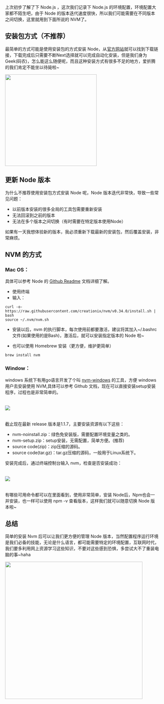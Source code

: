 上次初步了解了下 Node.js ，这次我们记录下 Node.js 的环境配置，环境配置大家都不陌生吧，由于 Node 的版本迭代速度很快，所以我们可能需要在不同版本之间切换，这里就用到下面所说的 NVM了。

## 安装包方式（不推荐）
最简单的方式可能是使用安装包的方式安装 Node，从[官方网站](https://nodejs.org/zh-cn/)就可以找到下载链接，下载完成后只需要不断Next选择就可以完成自动化安装，但是我们身为 Geek(码农)，怎么能这么随便呢，而且这种安装方式有很多不足的地方，爱折腾的我们肯定不能坐以待毙啦~

<img src="https://timgsa.baidu.com/timg?image&quality=80&size=b9999_10000&sec=1552277884507&di=6fb457bae7e1a4faed6246a161fc2a2b&imgtype=0&src=http%3A%2F%2Fwww.chinairn.com%2FUserFiles%2Fimage%2F20180416%2F20180416151427_5244.jpg" style="width: 300px;">

## 更新 Node 版本
为什么不推荐使用安装包方式安装 Node 呢，Node 版本迭代非常快，导致一些常见问题：
* 以前版本安装的很多全局的工具包需要重新安装
* 无法回滚到之前的版本
* 无法在多个版本之间切换（有时需要在特定版本使用Node）

如果有一天我想体验新的版本，我必须重新下载最新的安装包，然后覆盖安装，非常麻烦。

## NVM 的方式

### Mac OS：
具体可以参考 Node 的 [Github Readme](https://github.com/creationix/nvm) 文档详细了解。

- 使用终端
- 输入：

```
curl -o- https://raw.githubusercontent.com/creationix/nvm/v0.34.0/install.sh | bash
source ~/.nvm/nvm.sh
```
- 安装以后，nvm 的执行脚本，每次使用前都要激活，建议将其加入~/.bashrc文件(如果使用的是Bash)，激活后，就可以安装指定版本的 Node 啦~

- 也可以使用 Homebrew 安装（更方便，维护更简单）
```
brew install nvm
```

### Window：
windows 系统下有用go语言开发了个叫 [nvm-windows](https://github.com/coreybutler/nvm-windows) 的工具，方便 windows 用户去安装使用 NVM,具体可以参考 Github 文档，现在可以直接安装setup安装程序，过程也是非常简单的。

<img style="margin:20px 0;" src="https://image.jamescathy.top/nvm-windows.png">

截止现在最新 release 版本是1.1.7，主要安装资源有以下这些：
* nvm-noinstall.zip：绿色免安装版，需要配置环境变量之类的。
* nvm-setup.zip：setup安装，无需配置，简单方便。(推荐)
* source code(zip)：zip压缩的源码。
* source code(tar.gz)：tar.gz压缩的源码，一般用于Linux系统下。

安装完成后，通过终端控制台输入 nvm，检查是否安装成功：

<img style="margin:20px 0;" src="https://image.jamescathy.top/nvm-command.png?new">

有哪些可用命令都可以在里面看到，使用非常简单，安装 Node后，Npm也会一并安装，也一样可以使用 npm -v 查看版本，这样我们就可以随意切换 Node 版本啦~

## 总结
简单的安装 Nvm 后可以让我们更方便的管理 Node 版本，当然配置程序运行环境是我们必备的技能，无论是什么语言，都可能需要特定的环境配置，互联网时代，我们要多利用网上资源学习这些知识，不要对这些感到恐惧，多尝试大不了重装电脑的事~haha

<img style="width: 450px;" src="http://5b0988e595225.cdn.sohucs.com/images/20180707/91daf4a33a724fea8510d5013c337c71.gif">
